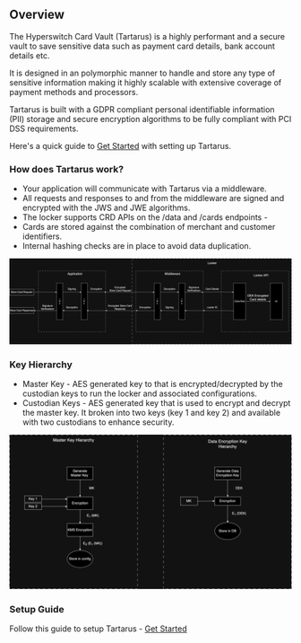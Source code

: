 ## Overview

The Hyperswitch Card Vault (Tartarus) is a highly performant and a secure vault to save sensitive data such as payment card details, bank account details etc.

It is designed in an polymorphic manner to handle and store any type of sensitive information making it highly scalable with extensive coverage of payment methods and processors.

Tartarus is built with a GDPR compliant personal identifiable information (PII) storage and secure encryption algorithms to be fully compliant with PCI DSS requirements.

Here's a quick guide to [Get Started](./docs/guides/setup.md) with setting up Tartarus.

### How does Tartarus work?

- Your application will communicate with Tartarus via a middleware.
- All requests and responses to and from the middleware are signed and encrypted with the JWS and JWE algorithms.
- The locker supports CRD APIs on the /data and /cards endpoints - <API Reference to be linked>
- Cards are stored against the combination of merchant and customer identifiers.
- Internal hashing checks are in place to avoid data duplication.

![General Work Flow](./docs/imgs/general-block-diagram.png)

### Key Hierarchy

- Master Key - AES generated key to that is encrypted/decrypted by the custodian keys to run the locker and associated configurations.
- Custodian Keys - AES generated key that is used to encrypt and decrypt the master key. It broken into two keys (key 1 and key 2) and available with two custodians to enhance security.

![Key Hierarchy](./docs/imgs/locker-key-hierarchy.png)

### Setup Guide

Follow this guide to setup Tartarus - [Get Started](./docs/guides/setup.md)
